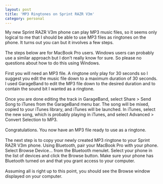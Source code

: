 ```yaml
---
layout: post
title: 'MP3 Ringtones on Sprint RAZR V3m'
category: personal
---
```


My new Sprint RAZR V3m phone can play MP3 music files, so it seems only logical to me that I should be able to use MP3 files as ringtones on the phone.  It turns out you can but it involves a few steps.<br /><br />The steps below are for MacBook Pro users.  Windows users can probably use a similar approach but I don't really know for sure.  So please no questions about how to do this using Windows.<br /><br />First you will need an MP3 file.  A ringtone only play for 30 seconds so I suggest you edit the music file down to a maximum duration of 30 seconds.  I used GarageBand to edit the MP3 file down to the desired duration and to contain the sound bit I wanted as a ringtone.<br /><br />Once you are done editing the track in GarageBand, select Share &gt; Send Song to iTunes from the GarageBand menu bar.  The song will be mixed, copied to your iTunes library, and iTunes will be launched.  In iTunes, select the new song, which is probably playing in iTunes, and select Advanced &gt; Convert Selection to MP3.  <br /><br />Congratulations.  You now have an MP3 file ready to use as a ringtone.<br /><br />The next step is to copy your newly created MP3 ringtone to your Sprint RAZR V3m phone.  Using Bluetooth, pair your MacBook Pro with your phone.  Select Browse Device... from the Bluetooth menulet.  Select your phone in the list of devices and click the Browse button.  Make sure your phone has Bluetooth turned on and that you grant access to your computer.<br /><br />Assuming all is right up to this point, you should see the Browse window displayed on your computer.
